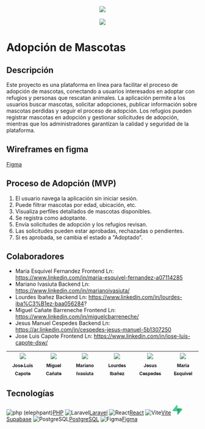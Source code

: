 <p align="center"> <img src="https://github.com/No-Country/c17-119-m-php/assets/94227693/41a2973d-1d88-4ef6-ad9d-2ff227e059f0"> </p>

   <p align="center">
   <img src="https://img.shields.io/badge/STATUS-EN%20DESAROLLO-green">
   </p>

# Adopción de Mascotas

## Descripción
Este proyecto es una plataforma en línea para facilitar el proceso de adopción de mascotas, conectando a usuarios interesados en adoptar con refugios y personas que rescatan animales. La aplicación permite a los usuarios buscar mascotas, solicitar adopciones, publicar información sobre mascotas perdidas y seguir el proceso de adopción. Los refugios pueden registrar mascotas en adopción y gestionar solicitudes de adopción, mientras que los administradores garantizan la calidad y seguridad de la plataforma.

## Wireframes en figma
[Figma](https://www.figma.com/file/kUdFA8kSD437VmawvX9Uyn/SURAMIGO-App?type=design&node-id=0%3A1&mode=design&t=kPIOUSOaasPIfGW8-1)

## Proceso de Adopción (MVP)
1. El usuario navega la aplicación sin iniciar sesión.
2. Puede filtrar mascotas por edad, ubicación, etc.
3. Visualiza perfiles detallados de mascotas disponibles.
4. Se registra como adoptante.
5. Envía solicitudes de adopción y los refugios revisan.
6. Las solicitudes pueden estar aprobadas, rechazadas o pendientes.
7. Si es aprobada, se cambia el estado a "Adoptado".

## Colaboradores
  - Maria Esquivel Fernandez   Frontend	   Ln: https://www.linkedin.com/in/maria-esquivel-fernandez-a07114285 
  - Mariano Ivasiuta           Backend     Ln: https://www.linkedin.com/in/marianoivasiuta/
  - Lourdes Ibañez             Backend     Ln: https://www.linkedin.com/in/lourdes-iba%C3%B1ez-baa056284?
  - Miguel Cañate Barreneche   Frontend    Ln: https://www.linkedin.com/in/miguelcbarreneche/
  - Jesus Manuel Cespedes      Backend     Ln: https://ar.linkedin.com/in/cespedes-jesus-manuel-5b1307250
  - Jose Luis Capote           Frontend    Ln: https://www.linkedin.com/in/jose-luis-capote-dsw/

[<img src="https://avatars.githubusercontent.com/u/70924972?v=4" width=100><br><sub>Jose Luis Capote</sub>](https://github.com/jlcapor) | [<img src="https://avatars.githubusercontent.com/u/94227693?v=4" width=100><br><sub>Miguel Cañate</sub>](https://github.com/MiguelCagnate) | [<img src="https://avatars.githubusercontent.com/u/81333168?v=4" width=100><br><sub>Mariano Ivasiuta</sub>](https://github.com/MarianoIvasiuta26) | [<img src="https://avatars.githubusercontent.com/u/79941492?v=4" width=100><br><sub>Lourdes Ibañez</sub>](https://github.com/lourdesibanez) | [<img src="https://avatars.githubusercontent.com/u/34587375?v=4" width=100><br><sub>Jesus Cespedes</sub>](https://github.com/manuelc79) | [<img src="https://media.licdn.com/dms/image/D4D03AQHCpPEY23hOyg/profile-displayphoto-shrink_200_200/0/1709688379033?e=2147483647&v=beta&t=WifcSUoIKV7mBOXGwDTK2o9ncfPie-KfQTmRPmqCzow" width=100><br><sub>Maria Esquivel</sub>](https://github.com/MariaEsquivelf) |
| --- | --- | --- | --- | --- | --- |


## Tecnologías

<img width="25" src="https://github.com/marwin1991/profile-technology-icons/assets/76662862/dbbc299a-8356-45e4-9d2e-a6c21b4569cf" alt="php (elephpant)" title="php (elephpant)"/>[PHP](https://www.php.net/)
<img width="25" src="https://github.com/marwin1991/profile-technology-icons/assets/25181517/afcf1c98-544e-41fb-bf44-edba5e62809a" alt="Laravel" title="Laravel"/>[Laravel](https://laravel.com/)
<img width="25" src="https://user-images.githubusercontent.com/25181517/183897015-94a058a6-b86e-4e42-a37f-bf92061753e5.png" alt="React" title="React"/>[React](https://es.react.dev/)
<img width="25" src="https://github-production-user-asset-6210df.s3.amazonaws.com/62091613/261395532-b40892ef-efb8-4b0e-a6b5-d1cfc2f3fc35.png" alt="Vite" title="Vite"/>[Vite](https://vitejs.dev/)
<img width="25" src="https://raw.githubusercontent.com/github/explore/f4ec5347a36e06540a69376753a7c37a8cb5a136/topics/supabase/supabase.png" alt="Supabase" title="Supabase"/>[Supabase](https://supabase.com/)
<img width="25" src="https://user-images.githubusercontent.com/25181517/117208740-bfb78400-adf5-11eb-97bb-09072b6bedfc.png" alt="PostgreSQL" title="PostgreSQL"/>[PostgreSQL](https://www.postgresql.org/)
<img width="25" src="https://user-images.githubusercontent.com/25181517/189715289-df3ee512-6eca-463f-a0f4-c10d94a06b2f.png" alt="Figma" title="Figma"/>[Figma](https://www.figma.com/)

<!--
## Instrucciones de Instalación y Uso
1. Clona este repositorio.
2. Instala las dependencias necesarias.
3. Configura la base de datos y entorno de desarrollo.
4. Ejecuta la aplicación y sigue las instrucciones proporcionadas en la documentación.

## Contribución
¡Las contribuciones son bienvenidas! Si deseas contribuir a este proyecto, sigue las pautas de contribución y envía tus solicitudes de extracción.

## Licencia
Este proyecto está bajo la Licencia MIT. Consulta el archivo LICENSE para más detalles.

## Contacto
Para preguntas o sugerencias, contáctanos en [correo electrónico] o [redes sociales].
-->

</response>
